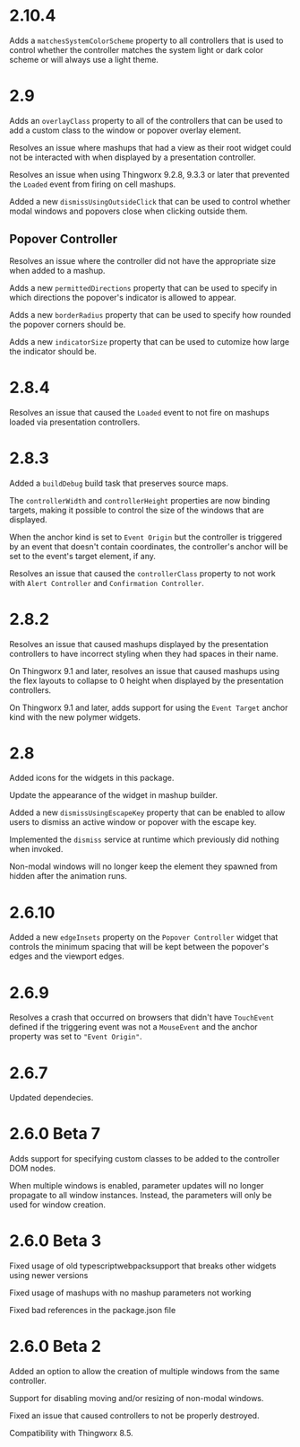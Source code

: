 # 2.10.4

Adds a `matchesSystemColorScheme` property to all controllers that is used to control whether the controller matches the system light or dark color scheme or will always use a light theme.

# 2.9

Adds an `overlayClass` property to all of the controllers that can be used to add a custom class to the window or popover overlay element.

Resolves an issue where mashups that had a view as their root widget could not be interacted with when displayed by a presentation controller.

Resolves an issue when using Thingworx 9.2.8, 9.3.3 or later that prevented the `Loaded` event from firing on cell mashups.

Added a new `dismissUsingOutsideClick` that can be used to control whether modal windows and popovers close when clicking outside them.

## Popover Controller

Resolves an issue where the controller did not have the appropriate size when added to a mashup.

Adds a new `permittedDirections` property that can be used to specify in which directions the popover's indicator is allowed to appear.

Adds a new `borderRadius` property that can be used to specify how rounded the popover corners should be.

Adds a new `indicatorSize` property that can be used to cutomize how large the indicator should be.

# 2.8.4

Resolves an issue that caused the `Loaded` event to not fire on mashups loaded via presentation controllers.

# 2.8.3

Added a `buildDebug` build task that preserves source maps.

The `controllerWidth` and `controllerHeight` properties are now binding targets, making it possible to control the size of the windows that are displayed.

When the anchor kind is set to `Event Origin` but the controller is triggered by an event that doesn't contain coordinates, the controller's anchor will be set to the event's target element, if any.

Resolves an issue that caused the `controllerClass` property to not work with `Alert Controller` and `Confirmation Controller`.

# 2.8.2

Resolves an issue that caused mashups displayed by the presentation controllers to have incorrect styling when they had spaces in their name.

On Thingworx 9.1 and later, resolves an issue that caused mashups using the flex layouts to collapse to 0 height when displayed by the presentation controllers.

On Thingworx 9.1 and later, adds support for using the `Event Target` anchor kind with the new polymer widgets.

# 2.8

Added icons for the widgets in this package.

Update the appearance of the widget in mashup builder.

Added a new `dismissUsingEscapeKey` property that can be enabled to allow users to dismiss an active window or popover with the escape key.

Implemented the `dismiss` service at runtime which previously did nothing when invoked.

Non-modal windows will no longer keep the element they spawned from hidden after the animation runs.

# 2.6.10

Added a new `edgeInsets` property on the `Popover Controller` widget that controls the minimum spacing that will be kept between the popover's edges and the viewport edges.

# 2.6.9

Resolves a crash that occurred on browsers that didn't have `TouchEvent` defined if the triggering event was not a `MouseEvent` and the anchor property was set to `"Event Origin"`.

# 2.6.7

Updated dependecies.

# 2.6.0 Beta 7

Adds support for specifying custom classes to be added to the controller DOM nodes.

When multiple windows is enabled, parameter updates will no longer propagate to all window instances. Instead, the parameters will only be used for window creation.

# 2.6.0 Beta 3

Fixed usage of old typescriptwebpacksupport that breaks other widgets using newer versions

Fixed usage of mashups with no mashup parameters not working

Fixed bad references in the package.json file

# 2.6.0 Beta 2

Added an option to allow the creation of multiple windows from the same controller.

Support for disabling moving and/or resizing of non-modal windows.

Fixed an issue that caused controllers to not be properly destroyed.

Compatibility with Thingworx 8.5.